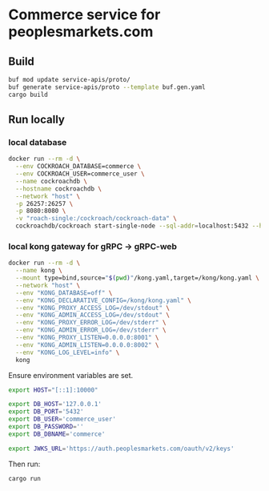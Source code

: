 # Commerce service for peoplesmarkets.com

## Build

```sh
buf mod update service-apis/proto/
buf generate service-apis/proto --template buf.gen.yaml
cargo build
```

## Run locally

### local database

```sh
docker run --rm -d \
  --env COCKROACH_DATABASE=commerce \
  --env COCKROACH_USER=commerce_user \
  --name cockroachdb \
  --hostname cockroachdb \
  --network "host" \
  -p 26257:26257 \
  -p 8080:8080 \
  -v "roach-single:/cockroach/cockroach-data" \
  cockroachdb/cockroach start-single-node --sql-addr=localhost:5432 --http-addr localhost:8080 --insecure
```

### local kong gateway for gRPC -> gRPC-web

```sh
docker run --rm -d \
  --name kong \
  --mount type=bind,source="$(pwd)"/kong.yaml,target=/kong/kong.yaml \
  --network "host" \
  --env "KONG_DATABASE=off" \
  --env "KONG_DECLARATIVE_CONFIG=/kong/kong.yaml" \
  --env "KONG_PROXY_ACCESS_LOG=/dev/stdout" \
  --env "KONG_ADMIN_ACCESS_LOG=/dev/stdout" \
  --env "KONG_PROXY_ERROR_LOG=/dev/stderr" \
  --env "KONG_ADMIN_ERROR_LOG=/dev/stderr" \
  --env "KONG_PROXY_LISTEN=0.0.0.0:8001" \
  --env "KONG_ADMIN_LISTEN=0.0.0.0:8002" \
  --env "KONG_LOG_LEVEL=info" \
  kong
```

Ensure environment variables are set.

```sh
export HOST="[::1]:10000"

export DB_HOST='127.0.0.1'
export DB_PORT='5432'
export DB_USER='commerce_user'
export DB_PASSWORD=''
export DB_DBNAME='commerce'

export JWKS_URL='https://auth.peoplesmarkets.com/oauth/v2/keys'
```

Then run:

```sh
cargo run
```
